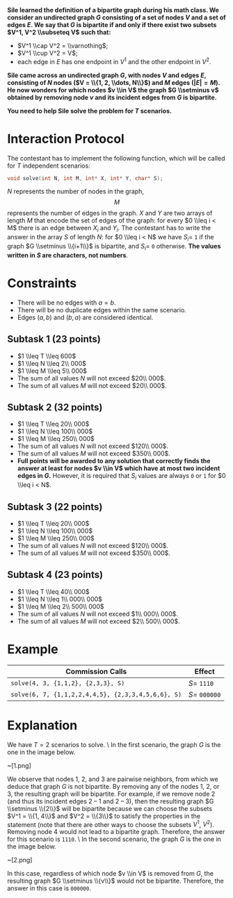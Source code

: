 **Sile learned the definition of a bipartite graph during his math class. We consider an undirected graph $G$ consisting of a set of nodes $V$ and a set of edges $E$. We say that $G$ is bipartite if and only if there exist two subsets $V^1, V^2 \\subseteq V$ such that:**
- $V^1 \\cap V^2 = \\varnothing$;
- $V^1 \\cup V^2 = V$;
- each edge in $E$ has one endpoint in $V^1$ and the other endpoint in $V^2$.

**Sile came across an undirected graph $G$, with nodes $V$ and edges $E$, consisting of $N$ nodes ($V = \\{1, 2, \\dots, N\\}$) and $M$ edges ($|E| = M$). He now wonders for which nodes $v \\in V$ the graph $G \\setminus v$ obtained by removing node $v$ and its incident edges from $G$ is bipartite.**

**You need to help Sile solve the problem for $T$ scenarios.**

# Interaction Protocol
The contestant has to implement the following function, which will be called for $T$ independent scenarios:
```cpp
void solve(int N, int M, int* X, int* Y, char* S);
```
$N$ represents the number of nodes in the graph, $$M$$ represents the number of edges in the graph. $X$ and $Y$ are two arrays of length $M$ that encode the set of edges of the graph: for every $0 \\leq i < M$ there is an edge between $X_i$ and $Y_i$. The contestant has to write the answer in the array $S$ of length $N$: for $0 \\leq i < N$ we have $S_i =$ `1` if the graph $G \\setminus \\{i+1\\}$ is bipartite, and $S_i =$ `0` otherwise. **The values written in $S$ are characters, not numbers**.

# Constraints
- There will be no edges with $a = b$.
- There will be no duplicate edges within the same scenario.
- Edges $(a, b)$ and $(b, a)$ are considered identical.

## Subtask 1 (23 points)
- $1 \\leq T \\leq 600$
- $1 \\leq N \\leq 2\\ 000$
- $1 \\leq M \\leq 5\\ 000$
- The sum of all values $N$ will not exceed $20\\ 000$.
- The sum of all values $M$ will not exceed $20\\ 000$.

## Subtask 2 (32 points)
- $1 \\leq T \\leq 20\\ 000$
- $1 \\leq N \\leq 100\\ 000$
- $1 \\leq M \\leq 250\\ 000$
- The sum of all values $N$ will not exceed $120\\ 000$.
- The sum of all values $M$ will not exceed $350\\ 000$.
- **Full points will be awarded to any solution that correctly finds the answer at least for nodes $v \\in V$ which have at most two incident edges in $G$.** However, it is required that $S_i$ values are always `0` or `1` for $0 \\leq i < N$.

## Subtask 3 (22 points)
- $1 \\leq T \\leq 20\\ 000$
- $1 \\leq N \\leq 100\\ 000$
- $1 \\leq M \\leq 250\\ 000$
- The sum of all values $N$ will not exceed $120\\ 000$.
- The sum of all values $M$ will not exceed $350\\ 000$.

## Subtask 4 (23 points)
- $1 \\leq T \\leq 40\\ 000$
- $1 \\leq N \\leq 1\\ 000\\ 000$
- $1 \\leq M \\leq 2\\ 500\\ 000$
- The sum of all values $N$ will not exceed $1\\ 000\\ 000$.
- The sum of all values $M$ will not exceed $2\\ 500\\ 000$.

# Example
| Commission Calls | Effect |
-|-
| `solve(4, 3, {1,1,2}, {2,3,3}, S)` | $S =$ `1110` |
| `solve(6, 7, {1,1,2,2,4,4,5}, {2,3,3,4,5,6,6}, S)` | $S =$ `000000` |

# Explanation
We have $T = 2$ scenarios to solve.
\\
In the first scenario, the graph $G$ is the one in the image below.

~[1.png]

We observe that nodes $1$, $2$, and $3$ are pairwise neighbors, from which we deduce that graph $G$ is not bipartite. By removing any of the nodes $1$, $2$, or $3$, the resulting graph will be bipartite. For example, if we remove node $2$ (and thus its incident edges $2 \text{ – } 1$ and $2 \text{ – } 3$), then the resulting graph $G \\setminus \\{2\\}$ will be bipartite because we can choose the subsets $V^1 = \\{1, 4\\}$ and $V^2 = \\{3\\}$ to satisfy the properties in the statement (note that there are other ways to choose the subsets $V^1$, $V^2$). Removing node $4$ would not lead to a bipartite graph. Therefore, the answer for this scenario is `1110`.
\\
In the second scenario, the graph $G$ is the one in the image below.

~[2.png]

In this case, regardless of which node $v \\in V$ is removed from $G$, the resulting graph $G \\setminus \\{v\\}$ would not be bipartite. Therefore, the answer in this case is `000000`.